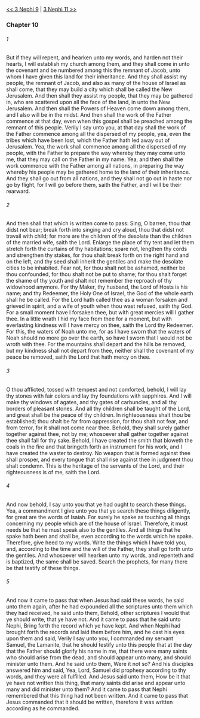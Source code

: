 [<< 3 Nephi 9](3%20Nephi%209.md)  |  [3 Nephi 11 >>](3%20Nephi%2011.md)

### Chapter 10
###### 1
But if they will repent, and hearken unto my words, and harden not their hearts, I will establish my church among them, and they shall come in unto the covenant and be numbered among this the remnant of Jacob, unto whom I have given this land for their inheritance. And they shall assist my people, the remnant of Jacob, and also as many of the house of Israel as shall come, that they may build a city which shall be called the New Jerusalem. And then shall they assist my people, that they may be gathered in, who are scattered upon all the face of the land, in unto the New Jerusalem. And then shall the Powers of Heaven come down among them, and I also will be in the midst. And then shall the work of the Father commence at that day, even when this gospel shall be preached among the remnant of this people. Verily I say unto you, at that day shall the work of the Father commence among all the dispersed of my people, yea, even the tribes which have been lost, which the Father hath led away out of Jerusalem. Yea, the work shall commence among all the dispersed of my people, with the Father to prepare the way whereby they may come unto me, that they may call on the Father in my name. Yea, and then shall the work commence with the Father among all nations, in preparing the way whereby his people may be gathered home to the land of their inheritance. And they shall go out from all nations, and they shall not go out in haste nor go by flight, for I will go before them, saith the Father, and I will be their rearward.

###### 2
And then shall that which is written come to pass: Sing, O barren, thou that didst not bear; break forth into singing and cry aloud, thou that didst not travail with child; for more are the children of the desolate than the children of the married wife, saith the Lord. Enlarge the place of thy tent and let them stretch forth the curtains of thy habitations; spare not, lengthen thy cords and strengthen thy stakes, for thou shalt break forth on the right hand and on the left, and thy seed shall inherit the gentiles and make the desolate cities to be inhabited. Fear not, for thou shalt not be ashamed, neither be thou confounded, for thou shalt not be put to shame; for thou shalt forget the shame of thy youth and shalt not remember the reproach of thy widowhood anymore. For thy Maker, thy husband, the Lord of Hosts is his name; and thy Redeemer, the Holy One of Israel, the God of the whole earth shall he be called. For the Lord hath called thee as a woman forsaken and grieved in spirit, and a wife of youth when thou wast refused, saith thy God. For a small moment have I forsaken thee, but with great mercies will I gather thee. In a little wrath I hid my face from thee for a moment, but with everlasting kindness will I have mercy on thee, saith the Lord thy Redeemer. For this, the waters of Noah unto me, for as I have sworn that the waters of Noah should no more go over the earth, so have I sworn that I would not be wroth with thee. For the mountains shall depart and the hills be removed, but my kindness shall not depart from thee, neither shall the covenant of my peace be removed, saith the Lord that hath mercy on thee.

###### 3
O thou afflicted, tossed with tempest and not comforted, behold, I will lay thy stones with fair colors and lay thy foundations with sapphires. And I will make thy windows of agates, and thy gates of carbuncles, and all thy borders of pleasant stones. And all thy children shall be taught of the Lord, and great shall be the peace of thy children. In righteousness shalt thou be established; thou shalt be far from oppression, for thou shalt not fear, and from terror, for it shall not come near thee. Behold, they shall surely gather together against thee, not by me; whosoever shall gather together against thee shall fall for thy sake. Behold, I have created the smith that bloweth the coals in the fire and that bringeth forth an instrument for his work, and I have created the waster to destroy. No weapon that is formed against thee shall prosper, and every tongue that shall rise against thee in judgment thou shalt condemn. This is the heritage of the servants of the Lord, and their righteousness is of me, saith the Lord.

###### 4
And now behold, I say unto you that ye had ought to search these things. Yea, a commandment I give unto you that ye search these things diligently, for great are the words of Isaiah. For surely he spake as touching all things concerning my people which are of the house of Israel. Therefore, it must needs be that he must speak also to the gentiles. And all things that he spake hath been and shall be, even according to the words which he spake. Therefore, give heed to my words. Write the things which I have told you, and, according to the time and the will of the Father, they shall go forth unto the gentiles. And whosoever will hearken unto my words, and repenteth and is baptized, the same shall be saved. Search the prophets, for many there be that testify of these things.

###### 5
And now it came to pass that when Jesus had said these words, he said unto them again, after he had expounded all the scriptures unto them which they had received, he said unto them, Behold, other scriptures I would that ye should write, that ye have not. And it came to pass that he said unto Nephi, Bring forth the record which ye have kept. And when Nephi had brought forth the records and laid them before him, and he cast his eyes upon them and said, Verily I say unto you, I commanded my servant Samuel, the Lamanite, that he should testify unto this people that at the day that the Father should glorify his name in me, that there were many saints who should arise from the dead, and should appear unto many, and should minister unto them. And he said unto them, Were it not so? And his disciples answered him and said, Yea, Lord, Samuel did prophesy according to thy words, and they were all fulfilled. And Jesus said unto them, How be it that ye have not written this thing, that many saints did arise and appear unto many and did minister unto them? And it came to pass that Nephi remembered that this thing had not been written. And it came to pass that Jesus commanded that it should be written, therefore it was written according as he commanded.